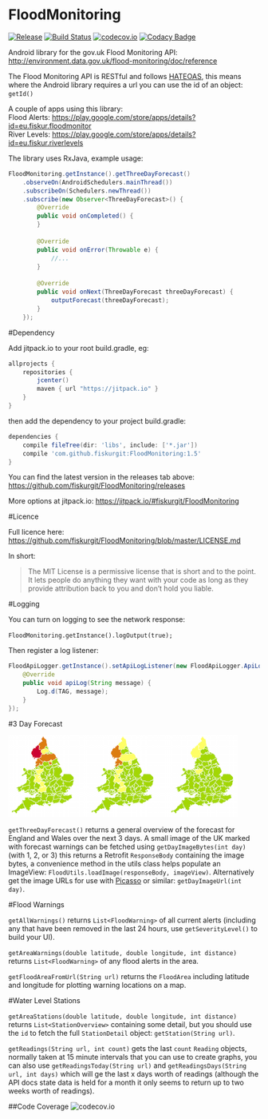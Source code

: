 # FloodMonitoring 
[![Release](https://jitpack.io/v/fiskurgit/FloodMonitoring.svg)](https://jitpack.io/#fiskurgit/FloodMonitoring) [![Build Status](https://api.travis-ci.org/fiskurgit/FloodMonitoring.svg?branch=master)](https://travis-ci.org/fiskurgit/FloodMonitoring) [![codecov.io](https://codecov.io/github/fiskurgit/FloodMonitoring/coverage.svg?branch=master)](https://codecov.io/github/fiskurgit/FloodMonitoring?branch=master) [![Codacy Badge](https://api.codacy.com/project/badge/Grade/08719af131f44a51ba33f64cd48c3b15)](https://www.codacy.com/app/fiskur/FloodMonitoring?utm_source=github.com&amp;utm_medium=referral&amp;utm_content=fiskurgit/FloodMonitoring&amp;utm_campaign=Badge_Grade)

Android library for the gov.uk Flood Monitoring API: http://environment.data.gov.uk/flood-monitoring/doc/reference

The Flood Monitoring API is RESTful and follows [HATEOAS](https://en.wikipedia.org/wiki/HATEOAS), this means where the Android library requires a url you can use the id of an object: `getId()`

A couple of apps using this library:  
Flood Alerts: https://play.google.com/store/apps/details?id=eu.fiskur.floodmonitor  
River Levels: https://play.google.com/store/apps/details?id=eu.fiskur.riverlevels

The library uses RxJava, example usage:

```java
FloodMonitoring.getInstance().getThreeDayForecast()
	.observeOn(AndroidSchedulers.mainThread())
	.subscribeOn(Schedulers.newThread())
	.subscribe(new Observer<ThreeDayForecast>() {
	    @Override
	    public void onCompleted() {
	    }

	    @Override
	    public void onError(Throwable e) {
	        //...
	    }

	    @Override
	    public void onNext(ThreeDayForecast threeDayForecast) {
	        outputForecast(threeDayForecast);
	    }
	});
```
#Dependency

Add jitpack.io to your root build.gradle, eg:

```groovy
allprojects {
    repositories {
        jcenter()
        maven { url "https://jitpack.io" }
    }
}
```

then add the dependency to your project build.gradle:

```groovy
dependencies {
    compile fileTree(dir: 'libs', include: ['*.jar'])
    compile 'com.github.fiskurgit:FloodMonitoring:1.5'
}
```
You can find the latest version in the releases tab above: https://github.com/fiskurgit/FloodMonitoring/releases

More options at jitpack.io: https://jitpack.io/#fiskurgit/FloodMonitoring

#Licence

Full licence here: https://github.com/fiskurgit/FloodMonitoring/blob/master/LICENSE.md

In short:

> The MIT License is a permissive license that is short and to the point. It lets people do anything they want with your code as long as they provide attribution back to you and don’t hold you liable.

#Logging

You can turn on logging to see the network response:

`FloodMonitoring.getInstance().logOutput(true);`

Then register a log listener:

```java        
FloodApiLogger.getInstance().setApiLogListener(new FloodApiLogger.ApiLogListener() {
    @Override
    public void apiLog(String message) {
        Log.d(TAG, message);
    }
});
```

#3 Day Forecast

![3 day forecast](images/three_day_forecast.png)

`getThreeDayForecast()` returns a general overview of the forecast for England and Wales over the next 3 days. A small image of the UK marked with forecast warnings can be fetched using `getDayImageBytes(int day)` (with 1, 2, or 3) this returns a Retrofit `ResponseBody` containing the image bytes, a convenience method in the utils class helps populate an ImageView: `FloodUtils.loadImage(responseBody, imageView)`. Alternatively get the image URLs for use with [Picasso](http://square.github.io/picasso/) or similar: `getDayImageUrl(int day)`.

#Flood Warnings

`getAllWarnings()` returns `List<FloodWarning>` of all current alerts (including any that have been removed in the last 24 hours, use `getSeverityLevel()` to build your UI).

`getAreaWarnings(double latitude, double longitude, int distance)` returns `List<FloodWarning>` of any flood alerts in the area.

`getFloodAreaFromUrl(String url)` returns the `FloodArea` including latitude and longitude for plotting warning locations on a map.

#Water Level Stations

`getAreaStations(double latitude, double longitude, int distance)` returns `List<StationOverview>` containing some detail, but you should use the `id` to fetch the full `StationDetail` object: `getStation(String url)`.

`getReadings(String url, int count)` gets the last `count` `Reading` objects, normally taken at 15 minute intervals that you can use to create graphs, you can also use `getReadingsToday(String url)` and `getReadingsDays(String url, int days)` which will ge the last x days worth of readings (although the API docs state data is held for a month it only seems to return up to two weeks worth of readings).

##Code Coverage
![codecov.io](https://codecov.io/github/fiskurgit/FloodMonitoring/branch.svg?branch=master)
